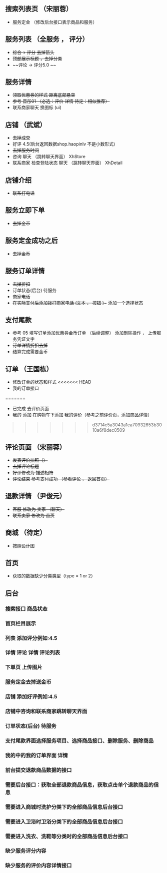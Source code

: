 ## 搜索列表页  （宋丽蓉）

* 服务定金  （修改后台接口表示商品和服务）


## 服务列表  （全服务 ， 评分）

* ~~综合-> 评分 去掉箭头~~
* ~~顶部展示标题 ，去掉分类~~
* ~~评论  ->  评分5.0 ~~

## 服务详情

* ~~领取优惠券的样式   距离底部悬空~~
* ~~参考 晋彤01 （必选：评价 详情   待定：相似推荐）~~
* 联系商家聊天   换图标 (ui)  

## 店铺 （武斌）

* ~~去掉成交~~  
* 好评 4.5(后台返回数据shop.haopinlv 不是小数形式)
* ~~去掉服务时间~~
* 咨询 聊天 （跳转聊天界面）   XhStore
* 联系商家  检查登陆状态  聊天 （跳转聊天界面）  XhDetail

## 店铺介绍 

* ~~联系打电话~~ 

## 服务立即下单 

* ~~去掉金币~~

## 服务定金成功之后 

* ~~去掉金币~~

## 服务订单详情

* ~~去掉折扣~~
* 订单状态(后台)   待服务
* ~~商家电话~~
* ~~在实际支付后添加拨打商家电话 (文本 、 按钮 )~~~  添加一个选择状态


## 支付尾款 

* 参考 05 填写订单添加优惠券金币订单 （后续调整）  添加删除操作 ， 上传服务凭证文字
* ~~订单详情折扣去掉~~
* 结算完成需要金币

## 订单 （王国栋）

* 修改订单的状态和样式
<<<<<<< HEAD
* 我的订单接口

=======
* 已完成  去评价页面 
* 我的  添加 在购物车下添加 我的评价（参考之前评价页，添加商品详情）
>>>>>>> d3714c5a3043a1ea70932653b3010a6f8dec0509

## 评论页面 （宋丽蓉）

* ~~发表评价拍照（）~~
* ~~去掉评论标题~~
* ~~好评修改为 描述相符~~
* ~~评论结束 参考支付成功 （参看评论 ， 返回首页）~~


## 退款详情  （尹俊元）

* ~~客服 修改为 卖家 （聊天）~~
* ~~联系卖家 修改为 首页~~

## 商城 （待定）

* ~~按照设计图~~

## 首页

* 获取的数据缺少分类类型（type = 1 or 2）


## 后台

### 搜索接口   商品状态
### 首页栏目展示
### 列表   添加评分例如:4.5
### 详情 评论 详情  评论列表
### 下单页 上传图片
### 服务定金去掉送金币

### 店铺   添加好评例如:4.5

### 店铺中咨询和联系商家跳转聊天界面

### 订单状态(后台)   待服务

### 支付尾款界面选择服务项目、选择商品接口、删除服务、删除商品

### 我的中的我的订单界面 详情

### 前台提交退款商品数据的接口

### 需要后台接口：获取全部退款商品信息，获取点击单个退款商品的信息

### 需要进入商城时洗护分类下的全部商品信息后台接口

### 需要进入卫浴时卫浴分类下的全部商品信息后台接口

### 需要进入洗衣、洗鞋等分类时的全部商品信息后台接口

### 缺少服务评分内容

### 缺少服务的评价内容详情接口
